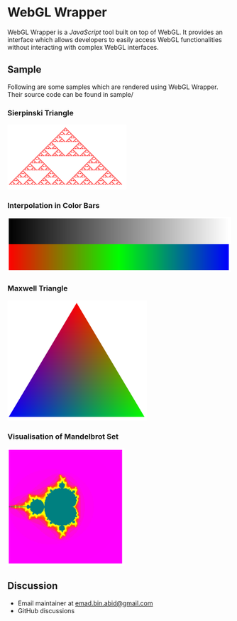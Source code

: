 # WebGL Wrapper
WebGL Wrapper is a _JavaScript_ tool built on top of WebGL. It provides an interface which allows developers to easily access WebGL functionalities without interacting with complex WebGL interfaces.

## Sample
Following are some samples which are rendered using WebGL Wrapper. Their source code can be found in sample/

### Sierpinski Triangle
![Sierpinski Triangle](./assets/img/sierpinski.PNG)

### Interpolation in Color Bars
![Color Bars](./assets/img/colorbar.PNG)

### Maxwell Triangle
![Maxwell Triangle](./assets/img/maxwell.PNG)

### Visualisation of Mandelbrot Set
![Mandelbrot Set](./assets/img/mandelbrot.PNG)

## Discussion
- Email maintainer at [emad.bin.abid@gmail.com](emad.bin.abid@gmail.com)
- GitHub discussions